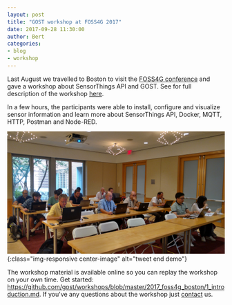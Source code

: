 ```yaml
---
layout: post
title: "GOST workshop at FOSS4G 2017"
date: 2017-09-28 11:30:00
author: Bert
categories: 
- blog
- workshop
---
```


Last August we travelled to Boston to visit the <a href="http://2017.foss4g.org/">FOSS4G conference</a> and gave a workshop about SensorThings API and GOST.
See for full description of the workshop <a href="http://2017.foss4g.org/workshop-signup/#openModal-107">here</a>.

In a few hours, the participants were able to install, configure and visualize sensor information and learn more about SensorThings API, Docker, MQTT, HTTP, Postman and Node-RED.

![image](/assets/img/blog/workshop.png){:class="img-responsive center-image" alt="tweet end demo"}

The workshop material is available online so you can replay the workshop on your own time. Get started: <a href="https://github.com/gost/workshops/blob/master/2017_foss4g_boston/1_introduction.md">https://github.com/gost/workshops/blob/master/2017_foss4g_boston/1_introduction.md<a/>. If you've any questions about the workshop just <a href="https://www.gostserver.xyz/contact/">contact</a> us.

